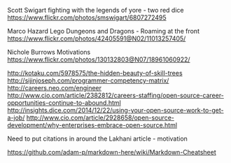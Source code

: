 Scott Swigart
fighting with the legends of yore - two red dice
https://www.flickr.com/photos/smswigart/6807272495


Marco Hazard
Lego Dungeons and Dragons - Roaming at the front
https://www.flickr.com/photos/42405591@N02/11013257405/

Nichole Burrows
Motivations
https://www.flickr.com/photos/130132803@N07/18961060922/



http://kotaku.com/5978575/the-hidden-beauty-of-skill-trees
http://sijinjoseph.com/programmer-competency-matrix/
http://careers.neo.com/engineer
http://www.cio.com/article/2382812/careers-staffing/open-source-career-opportunities-continue-to-abound.html
http://insights.dice.com/2014/12/22/using-your-open-source-work-to-get-a-job/
http://www.cio.com/article/2928658/open-source-development/why-enterprises-embrace-open-source.html

Need to put citations in around the Lakhani article - motivation

https://github.com/adam-p/markdown-here/wiki/Markdown-Cheatsheet
